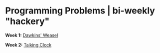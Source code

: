 # Programming Problems | bi-weekly "hackery"

**Week 1:** [Dawkins' Weasel](https://github.com/erinmyoung/hackery/tree/main/programming-problems/dawkins-weasel)

**Week 2:** [Talking Clock](https://github.com/erinmyoung/hackery/tree/main/programming-problems/talking-clock)